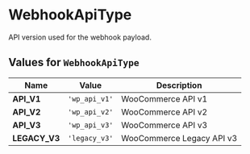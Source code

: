 # WebhookApiType

API version used for the webhook payload.

## Values for `WebhookApiType`
| Name | Value | Description |
|-|-|-|
**API_V1** | `'wp_api_v1'` | WooCommerce API v1
**API_V2** | `'wp_api_v2'` | WooCommerce API v2
**API_V3** | `'wp_api_v3'` | WooCommerce API v3
**LEGACY_V3** | `'legacy_v3'` | WooCommerce Legacy API v3
